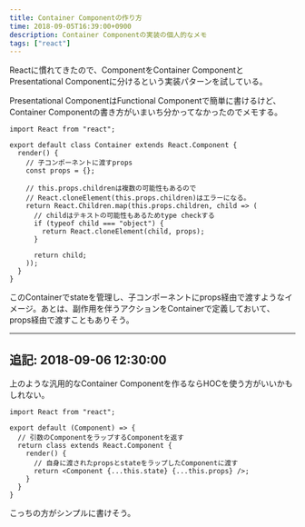 ```yaml
---
title: Container Componentの作り方
time: 2018-09-05T16:39:00+0900
description: Container Componentの実装の個人的なメモ
tags: ["react"]
---
```


Reactに慣れてきたので、ComponentをContainer ComponentとPresentational Componentに分けるという実装パターンを試している。

Presentational ComponentはFunctional Componentで簡単に書けるけど、Container Componentの書き方がいまいち分かってなかったのでメモする。

```
import React from "react";

export default class Container extends React.Component {
  render() {
    // 子コンポーネントに渡すprops
    const props = {};

    // this.props.childrenは複数の可能性もあるので
    // React.cloneElement(this.props.children)はエラーになる。
    return React.Children.map(this.props.children, child => (
      // childはテキストの可能性もあるためtype checkする
      if (typeof child === "object") {
        return React.cloneElement(child, props);
      }

      return child;
    ));
  }
}
```

このContainerでstateを管理し、子コンポーネントにprops経由で渡すようなイメージ。あとは、副作用を伴うアクションをContainerで定義しておいて、props経由で渡すこともありそう。

---

## 追記: 2018-09-06 12:30:00

上のような汎用的なContainer Componentを作るならHOCを使う方がいいかもしれない。

```
import React from "react";

export default (Component) => {
  // 引数のComponentをラップするComponentを返す
  return class extends React.Component {
    render() {
      // 自身に渡されたpropsとstateをラップしたComponentに渡す
      return <Component {...this.state} {...this.props} />;
    }
  }
}
```

こっちの方がシンプルに書けそう。
